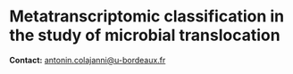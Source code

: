 # Metatranscriptomic classification in the study of microbial translocation

**Contact:**
antonin.colajanni@u-bordeaux.fr
